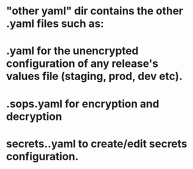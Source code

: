 # "other yaml" dir contains the other .yaml files such as:
# <release>.yaml for the unencrypted configuration of any release's values file (staging, prod, dev etc).
# .sops.yaml for encryption and decryption 
# secrets.<release>.yaml to create/edit secrets configuration.